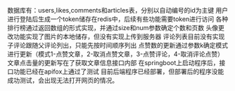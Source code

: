 数据库有：users,likes,comments和articles表，分别以自动编号的id为主键
用户进行登陆后生成一个token储存在redis中，后续有些功能需要token进行访问
各种排行榜通过返回数组的形式实现，并通过size和num参数确定个数和页数
头像更改功能实现了图片的本地储存，但没有实现上传到服务器
评论列表目前没有实现子评论跟随父评论列出，只能先按时间顺序列出
点赞数的更新通过参数k确定模式进行更新（模式1-点赞文章，2-取消点赞文章，3-点赞评论，4-取消评论点赞）
文章点击量的更新写在了获取文章信息接口内部
在springboot上启动程序后，接口功能已经在apifox上通过了测试
目前后端程序已经部署，但部署后的程序没能成功测试，会出现无法打开网页的情况。
